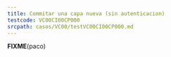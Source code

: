 ```yaml
---
title: Commitar una capa nueva (sin autenticacion)
testcode: VC00CI00CP000
srcpath: casos/VC00/testVC00CI00CP000.md
---
```



**FIXME**(paco)
